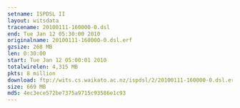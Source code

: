 ```yaml
---
setname: ISPDSL II
layout: witsdata
tracename: 20100111-160000-0.dsl
end: Tue Jan 12 05:30:00 2010
originalname: 20100111-160000-0.dsl.erf
gzsize: 268 MB
len: 0:30:00
start: Tue Jan 12 05:00:01 2010
totalwirelen: 4,315 MB
pkts: 8 million
download: ftp://wits.cs.waikato.ac.nz/ispdsl/2/20100111-160000-0.dsl.erf.gz
size: 669 MB
md5: 4ec3ece572be7375a9715c93586e1c93
---
```

